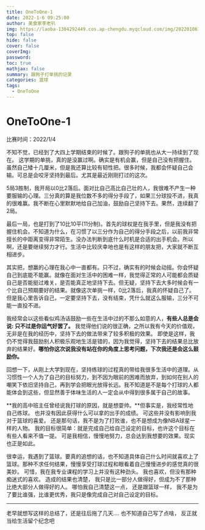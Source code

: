 ```yaml
---
title: OneToOne-1
date: 2022-1-6 09:25:00
author: 美食家李老叭
img: https://laoba-1304292449.cos.ap-chengdu.myqcloud.com/img/20220106194754.png
top: false
hide: false
cover: false
coverImg: 
password: 
toc: true
mathjax: false
summary: 跟狗子打单挑的记录
categories: 篮球
tags:
  - OneToOne
---
```


# OneToOne-1

比赛时间：2022/1/4

不知不觉，已经到了大四上学期结束的时候了。跟狗子的单挑也从大一持续到了现在。 这学期的单挑，真的是没赢过啊。确实是有机会赢，但是自己没有把握住。虽然自己矮十几厘米，但是我还算比较有韧性把。很多时候，我都会怀疑自己会输。可总是会咬牙坚持到最后。尤其是最近刚刚打过的这次。

5局3胜制，我开局以0比2落后。面对比自己高比自己壮的人，我很难不产生一种要服输的心理。三分真的算是我位数不多的得分手段了，如果三分球投不进，我真的很难赢。我不断在心里默默地给自己加油，鼓励自己坚持下去。果然，连续翻了2局。

最后一局，也是打到了10比10平(11分制)。首先的球权是在我手里，但是我没有把握住机会。不知道为什么，在习惯了以三分作为自己的得分手段之后，以前我非常擅长的中距离变得非常陌生。没办法判断到底什么时机是合适的出手机会。所以啊，还是要继续努力才行。生活中比较庆幸地也是有这样的朋友把，大家就不断互相进步。

其实把，想赢的心理在我心中一直都有。只不过，确实有的时候会动摇。你会怀疑自己到底能不能赢。就像在面对生活中的困难一样，我觉得正常的人可能都会质疑自己是否能挺过难关，是否能真正地坚持下去。但无疑，坚持下去大多时候会有一个比自己预期要好的结果。就像这次单挑一样，0比2落后，我真的怀疑自己了。但是我心里告诉自己，一定要坚持下去，没有结束，凭什么就这么服输，三分不可能一直投不进。

我经常会以这些看似鸡汤话鼓励一些在生活中过的不那么如意的人，**有些人总是会说: 只不过是你运气好罢了。** 我觉得他们说的很正确，之所以我有今天的价值观，无非是在我的经历中，坚持下去的做法带来了较多积极的效果。 即使是这样，我仍不觉得我鼓励别人积极乐观地生活是错的，因为我觉得，坚持下去的结果总比放弃的结果好。**哪怕你这次说我没有站在你的角度上思考问题，下次我还是会这么鼓励你。**

回想一下，从刚上大学到现在，坚持练球的过程真的带给我很多生活中的道理。从习惯性一个人为了自己的目标努力，到不因为眼前的困难而放弃，到如何在别人的嘲笑下依旧坚持自己，再到学会把眼光放得长远。我不知道是不是每个打球的人都能体会到这些，但显然善于体味生活的人一定会从中得到很多属于自己的故事。

**我的高中班主任曾经说我打球的原因，就是想耍帅。**但事实是，我经常性地自己练球。 也并没有因此获得什么可以拿的出手的成绩。 可这些并没有影响到我对于篮球的喜爱。 还是那句话，我不是为了打败谁，也不是想成为像NBA球星一样的人物。 我的目标很简单：就是完成自己给自己设定的目标，也许这个目标在有些人看来不值一提。 可是我相信，慢慢地努力，总会达到我想要的效果。现实也正是如此。

很幸运，我遇到了篮球。要真的追想的话，也不知道具体自己什么时间就喜欢上了篮球。那种不求任何结果，慢慢享受打球过程和眼看着自己慢慢进步的感觉真的很美妙。 可惜，我在我专业课程的学习上并没有这种劲头。 我也喜欢，但没有那种痴迷式的喜欢。 造成的结果也清楚， 我只是比一部分人做得好，但成为不了那种比绝大部分人做得好的人。 哪怕我自己清楚这一点， 还是跟篮球一样， 我不是为了要比谁强，比谁更优秀，我只是像完成自己对自己设定的目标。

----------
老早就想写这样的总结了，还是往后拖了几天.... 也不知道自己写了点啥， 反正就当给生活留个纪念吧